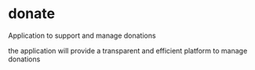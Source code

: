 # donate
Application to support and manage donations

the application will provide a transparent and efficient platform to manage donations
